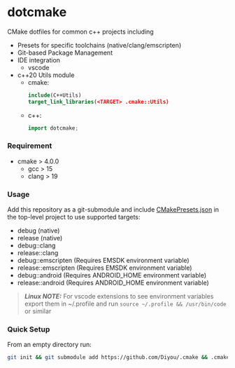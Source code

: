 # dotcmake

CMake dotfiles for common c++ projects including

- Presets for specific toolchains (native/clang/emscripten)
- Git-based Package Management
- IDE integration
  - vscode
- c++20 Utils module
  - cmake:
    ```cmake
    include(C++Utils)
    target_link_libraries(<TARGET> .cmake::Utils)
    ```
  - c++:
    ```c++
    import dotcmake;
    ```

### Requirement

- cmake > 4.0.0
  - gcc > 15
  - clang > 19

### Usage

Add this repository as a git-submodule and include [CMakePresets.json](CMakePresets.json) in the top-level project to use supported targets:

- debug (native)
- release (native)
- debug::clang
- release::clang
- debug::emscripten (Requires EMSDK environment variable)
- release::emscripten (Requires EMSDK environment variable)
- debug::android (Requires ANDROID_HOME environment variable)
- release::android (Requires ANDROID_HOME environment variable)

> **_Linux NOTE:_** For vscode extensions to see environment variables export them in ~/.profile and run `source ~/.profile && /usr/bin/code` or similar

### Quick Setup

From an empty directory run:

```sh
git init && git submodule add https://github.com/Diyou/.cmake && .cmake/setup c++
```
